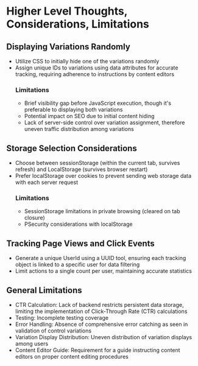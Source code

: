 <h1>Higher Level Thoughts, Considerations, Limitations</h1>
<h2>Displaying Variations Randomly</h2>
<ul>
    <li>Utilize CSS to initially hide one of the variations randomly</li>
    <li>Assign unique IDs to variations using data attributes for accurate tracking, requiring adherence to instructions by content editors</li>
    <h3>Limitations</h3>
    <ul>
        <li>Brief visibility gap before JavaScript execution, though it's preferable to displaying both variations</li>
        <li>Potential impact on SEO due to initial content hiding</li>
        <li>Lack of server-side control over variation assignment, therefore uneven traffic distribution among variations</li>
    </ul>
</ul>

<h2>Storage Selection Considerations</h2>
<ul>
    <li>Choose between sessionStorage (within the current tab, survives refresh) and LocalStorage (survives browser restart)</li>
    <li>Prefer localStorage over cookies to prevent sending web storage data with each server request</li>
    <h3>Limitations</h3>
    <ul>
        <li>SessionStorage limitations in private browsing (cleared on tab closure)</li>
        <li>PSecurity considerations with localStorage</li>
    </ul>
</ul>

<h2>Tracking Page Views and Click Events</h2>
<ul>
    <li>Generate a unique UserId using a UUID tool, ensuring each tracking object is linked to a specific user for data filtering</li>
    <li>Limit actions to a single count per user, maintaining accurate statistics</li>
</ul>

<h2>General Limitations</h2>
<ul>
    <li>CTR Calculation: Lack of backend restricts persistent data storage, limiting the implementation of Click-Through Rate (CTR) calculations</li>
    <li>Testing: Incomplete testing coverage</li>
    <li>Error Handling: Absence of comprehensive error catching as seen in validation of control variations</li>
    <li>Variation Display Distribution: Uneven distribution of variation displays among users</li>
    <li>Content Editor Guide: Requirement for a guide instructing content editors on proper content editing procedures</li>
</ul>
